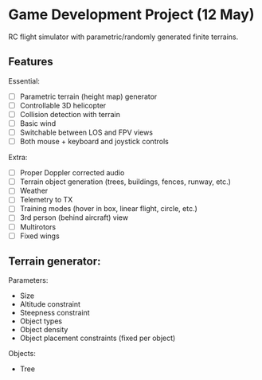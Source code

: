 # Game Development Project (12 May)

RC flight simulator with parametric/randomly generated finite terrains.

## Features

Essential:

- [ ] Parametric terrain (height map) generator
- [ ] Controllable 3D helicopter
- [ ] Collision detection with terrain
- [ ] Basic wind
- [ ] Switchable between LOS and FPV views
- [ ] Both mouse + keyboard and joystick controls

Extra:

- [ ] Proper Doppler corrected audio
- [ ] Terrain object generation (trees, buildings, fences, runway, etc.)
- [ ] Weather
- [ ] Telemetry to TX
- [ ] Training modes (hover in box, linear flight, circle, etc.)
- [ ] 3rd person (behind aircraft) view
- [ ] Multirotors
- [ ] Fixed wings

## Terrain generator:

Parameters:

- Size
- Altitude constraint
- Steepness constraint
- Object types
- Object density
- Object placement constraints (fixed per object)

Objects:

- Tree
